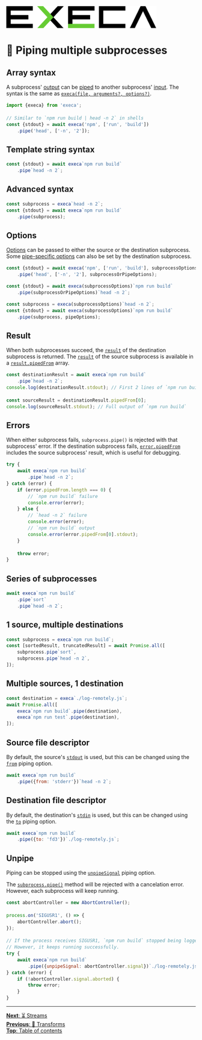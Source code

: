 <picture>
	<source media="(prefers-color-scheme: dark)" srcset="../media/logo_dark.svg">
	<img alt="execa logo" src="../media/logo.svg" width="400">
</picture>
<br>

# 🔀 Piping multiple subprocesses

## Array syntax

A subprocess' [output](output.md) can be [piped](https://en.wikipedia.org/wiki/Pipeline_(Unix)) to another subprocess' [input](input.md). The syntax is the same as [`execa(file, arguments?, options?)`](execution.md#array-syntax).

```js
import {execa} from 'execa';

// Similar to `npm run build | head -n 2` in shells
const {stdout} = await execa('npm', ['run', 'build'])
	.pipe('head', ['-n', '2']);
```

## Template string syntax

```js
const {stdout} = await execa`npm run build`
	.pipe`head -n 2`;
```

## Advanced syntax

```js
const subprocess = execa`head -n 2`;
const {stdout} = await execa`npm run build`
	.pipe(subprocess);
```

## Options

[Options](../readme.md#options) can be passed to either the source or the destination subprocess. Some [pipe-specific options](../readme.md#pipeoptions) can also be set by the destination subprocess.

```js
const {stdout} = await execa('npm', ['run', 'build'], subprocessOptions)
	.pipe('head', ['-n', '2'], subprocessOrPipeOptions);
```

```js
const {stdout} = await execa(subprocessOptions)`npm run build`
	.pipe(subprocessOrPipeOptions)`head -n 2`;
```

```js
const subprocess = execa(subprocessOptions)`head -n 2`;
const {stdout} = await execa(subprocessOptions)`npm run build`
	.pipe(subprocess, pipeOptions);
```

## Result

When both subprocesses succeed, the [`result`](../readme.md#result) of the destination subprocess is returned. The [`result`](../readme.md#result) of the source subprocess is available in a [`result.pipedFrom`](../readme.md#resultpipedfrom) array.

```js
const destinationResult = await execa`npm run build`
	.pipe`head -n 2`;
console.log(destinationResult.stdout); // First 2 lines of `npm run build`

const sourceResult = destinationResult.pipedFrom[0];
console.log(sourceResult.stdout); // Full output of `npm run build`
```

## Errors

When either subprocess fails, `subprocess.pipe()` is rejected with that subprocess' error. If the destination subprocess fails, [`error.pipedFrom`](../readme.md#resultpipedfrom) includes the source subprocess' result, which is useful for debugging.

```js
try {
	await execa`npm run build`
		.pipe`head -n 2`;
} catch (error) {
	if (error.pipedFrom.length === 0) {
		// `npm run build` failure
		console.error(error);
	} else {
		// `head -n 2` failure
		console.error(error);
		// `npm run build` output
		console.error(error.pipedFrom[0].stdout);
	}

	throw error;
}
```

## Series of subprocesses

```js
await execa`npm run build`
	.pipe`sort`
	.pipe`head -n 2`;
```

## 1 source, multiple destinations

```js
const subprocess = execa`npm run build`;
const [sortedResult, truncatedResult] = await Promise.all([
	subprocess.pipe`sort`,
	subprocess.pipe`head -n 2`,
]);
```

## Multiple sources, 1 destination

```js
const destination = execa`./log-remotely.js`;
await Promise.all([
	execa`npm run build`.pipe(destination),
	execa`npm run test`.pipe(destination),
]);
```

## Source file descriptor

By default, the source's [`stdout`](../readme.md#subprocessstdout) is used, but this can be changed using the [`from`](../readme.md#pipeoptionsfrom) piping option.

```js
await execa`npm run build`
	.pipe({from: 'stderr'})`head -n 2`;
```

## Destination file descriptor

By default, the destination's [`stdin`](../readme.md#subprocessstdin) is used, but this can be changed using the [`to`](../readme.md#pipeoptionsto) piping option.

```js
await execa`npm run build`
	.pipe({to: 'fd3'})`./log-remotely.js`;
```

## Unpipe

Piping can be stopped using the [`unpipeSignal`](../readme.md#pipeoptionsunpipesignal) piping option.

The [`subprocess.pipe()`](../readme.md#subprocesspipefile-arguments-options) method will be rejected with a cancelation error. However, each subprocess will keep running.

```js
const abortController = new AbortController();

process.on('SIGUSR1', () => {
	abortController.abort();
});

// If the process receives SIGUSR1, `npm run build` stopped being logged remotely.
// However, it keeps running successfully.
try {
	await execa`npm run build`
		.pipe({unpipeSignal: abortController.signal})`./log-remotely.js`;
} catch (error) {
	if (!abortController.signal.aborted) {
		throw error;
	}
}
```

<hr>

[**Next**: ⏳️ Streams](streams.md)\
[**Previous**: 🧙 Transforms](transform.md)\
[**Top**: Table of contents](../readme.md#documentation)
